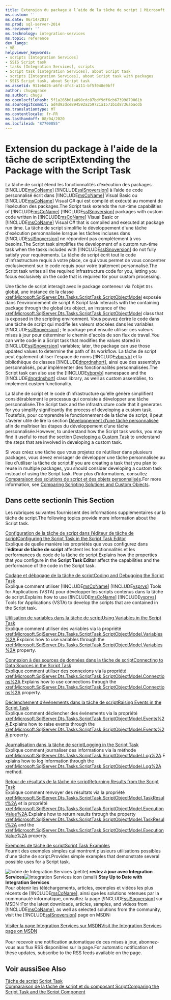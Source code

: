 ```yaml
---
title: Extension du package à l’aide de la tâche de script | Microsoft Docs
ms.custom: ''
ms.date: 06/14/2017
ms.prod: sql-server-2014
ms.reviewer: ''
ms.technology: integration-services
ms.topic: reference
dev_langs:
- VB
helpviewer_keywords:
- scripts [Integration Services]
- SSIS Script task
- tasks [Integration Services], scripts
- Script task [Integration Services], about Script task
- scripts [Integration Services], about Script task with packages
- SSIS Script task, about Script task
ms.assetid: 911e6d26-a6fd-4fc3-a111-bf5f048e9bff
author: chugugrace
ms.author: chugu
ms.openlocfilehash: 5f1a265b01a898cdc87bdf9df6cb67399879061b
ms.sourcegitcommit: ad4d92dce894592a259721a1571b1d8736abacdb
ms.translationtype: MT
ms.contentlocale: fr-FR
ms.lasthandoff: 08/04/2020
ms.locfileid: "87700055"
---
```

# <a name="extending-the-package-with-the-script-task"></a><span data-ttu-id="6a540-102">Extension du package à l'aide de la tâche de script</span><span class="sxs-lookup"><span data-stu-id="6a540-102">Extending the Package with the Script Task</span></span>
  <span data-ttu-id="6a540-103">La tâche de script étend les fonctionnalités d’exécution des packages [!INCLUDE[msCoName](../../../includes/msconame-md.md)] [!INCLUDE[ssISnoversion](../../../includes/ssisnoversion-md.md)] à l’aide de code personnalisé écrit dans [!INCLUDE[msCoName](../../../includes/msconame-md.md)] Visual Basic ou [!INCLUDE[msCoName](../../../includes/msconame-md.md)] Visual C# qui est compilé et exécuté au moment de l’exécution des packages.</span><span class="sxs-lookup"><span data-stu-id="6a540-103">The Script task extends the run-time capabilities of [!INCLUDE[msCoName](../../../includes/msconame-md.md)] [!INCLUDE[ssISnoversion](../../../includes/ssisnoversion-md.md)] packages with custom code written in [!INCLUDE[msCoName](../../../includes/msconame-md.md)] Visual Basic or [!INCLUDE[msCoName](../../../includes/msconame-md.md)] Visual C# that is compiled and executed at package run time.</span></span> <span data-ttu-id="6a540-104">La tâche de script simplifie le développement d'une tâche d'exécution personnalisée lorsque les tâches incluses dans [!INCLUDE[ssISnoversion](../../../includes/ssisnoversion-md.md)] ne répondent pas complètement à vos besoins.</span><span class="sxs-lookup"><span data-stu-id="6a540-104">The Script task simplifies the development of a custom run-time task when the tasks included with [!INCLUDE[ssISnoversion](../../../includes/ssisnoversion-md.md)] do not fully satisfy your requirements.</span></span> <span data-ttu-id="6a540-105">La tâche de script écrit tout le code d'infrastructure requis à votre place, ce qui vous permet de vous concentrer exclusivement sur le code requis pour votre traitement personnalisé.</span><span class="sxs-lookup"><span data-stu-id="6a540-105">The Script task writes all the required infrastructure code for you, letting you focus exclusively on the code that is required for your custom processing.</span></span>  
  
 <span data-ttu-id="6a540-106">Une tâche de script interagit avec le package conteneur via l'objet `Dts` global, une instance de la classe <xref:Microsoft.SqlServer.Dts.Tasks.ScriptTask.ScriptObjectModel> exposée dans l'environnement de script.</span><span class="sxs-lookup"><span data-stu-id="6a540-106">A Script task interacts with the containing package through the global `Dts` object, an instance of the <xref:Microsoft.SqlServer.Dts.Tasks.ScriptTask.ScriptObjectModel> class that is exposed in the scripting environment.</span></span> <span data-ttu-id="6a540-107">Vous pouvez écrire le code dans une tâche de script qui modifie les valeurs stockées dans les variables [!INCLUDE[ssISnoversion](../../../includes/ssisnoversion-md.md)] ; le package peut ensuite utiliser ces valeurs mises à jour pour déterminer le chemin d'accès de son flux de travail.</span><span class="sxs-lookup"><span data-stu-id="6a540-107">You can write code in a Script task that modifies the values stored in [!INCLUDE[ssISnoversion](../../../includes/ssisnoversion-md.md)] variables; later, the package can use those updated values to determine the path of its workflow.</span></span> <span data-ttu-id="6a540-108">La tâche de script peut également utiliser l'espace de noms [!INCLUDE[vbprvb](../../../includes/vbprvb-md.md)] et la bibliothèque de classes [!INCLUDE[dnprdnshort](../../../includes/dnprdnshort-md.md)], ainsi que des assemblys personnalisés, pour implémenter des fonctionnalités personnalisées.</span><span class="sxs-lookup"><span data-stu-id="6a540-108">The Script task can also use the [!INCLUDE[vbprvb](../../../includes/vbprvb-md.md)] namespace and the [!INCLUDE[dnprdnshort](../../../includes/dnprdnshort-md.md)] class library, as well as custom assemblies, to implement custom functionality.</span></span>  
  
 <span data-ttu-id="6a540-109">La tâche de script et le code d'infrastructure qu'elle génère simplifient considérablement le processus qui consiste à développer une tâche personnalisée.</span><span class="sxs-lookup"><span data-stu-id="6a540-109">The Script task and the infrastructure code that it generates for you simplify significantly the process of developing a custom task.</span></span> <span data-ttu-id="6a540-110">Toutefois, pour comprendre le fonctionnement de la tâche de script, il peut s’avérer utile de lire la section [Développement d’une tâche personnalisée](../../extending-packages-custom-objects/task/developing-a-custom-task.md) afin de maîtriser les étapes du développement d’une tâche personnalisée.</span><span class="sxs-lookup"><span data-stu-id="6a540-110">However, to understand how the Script task works, you may find it useful to read the section [Developing a Custom Task](../../extending-packages-custom-objects/task/developing-a-custom-task.md) to understand the steps that are involved in developing a custom task.</span></span>  
  
 <span data-ttu-id="6a540-111">Si vous créez une tâche que vous projetez de réutiliser dans plusieurs packages, vous devez envisager de développer une tâche personnalisée au lieu d'utiliser la tâche de script.</span><span class="sxs-lookup"><span data-stu-id="6a540-111">If you are creating a task that you plan to reuse in multiple packages, you should consider developing a custom task instead of using the Script task.</span></span> <span data-ttu-id="6a540-112">Pour plus d’informations, consultez [Comparaison des solutions de script et des objets personnalisés](../comparing-scripting-solutions-and-custom-objects.md).</span><span class="sxs-lookup"><span data-stu-id="6a540-112">For more information, see [Comparing Scripting Solutions and Custom Objects](../comparing-scripting-solutions-and-custom-objects.md).</span></span>  
  
## <a name="in-this-section"></a><span data-ttu-id="6a540-113">Dans cette section</span><span class="sxs-lookup"><span data-stu-id="6a540-113">In This Section</span></span>  
 <span data-ttu-id="6a540-114">Les rubriques suivantes fournissent des informations supplémentaires sur la tâche de script.</span><span class="sxs-lookup"><span data-stu-id="6a540-114">The following topics provide more information about the Script task.</span></span>  
  
 [<span data-ttu-id="6a540-115">Configuration de la tâche de script dans l’éditeur de tâche de script</span><span class="sxs-lookup"><span data-stu-id="6a540-115">Configuring the Script Task in the Script Task Editor</span></span>](configuring-the-script-task-in-the-script-task-editor.md)  
 <span data-ttu-id="6a540-116">Explique de quelle manière les propriétés que vous configurez dans l’**éditeur de tâche de script** affectent les fonctionnalités et les performances du code de la tâche de script.</span><span class="sxs-lookup"><span data-stu-id="6a540-116">Explains how the properties that you configure in the **Script Task Editor** affect the capabilities and the performance of the code in the Script task.</span></span>  
  
 [<span data-ttu-id="6a540-117">Codage et débogage de la tâche de script</span><span class="sxs-lookup"><span data-stu-id="6a540-117">Coding and Debugging the Script Task</span></span>](../../control-flow/script-task.md)  
 <span data-ttu-id="6a540-118">Explique comment utiliser [!INCLUDE[msCoName](../../../includes/msconame-md.md)] [!INCLUDE[vsprvs](../../../includes/vsprvs-md.md)] Tools for Applications (VSTA) pour développer les scripts contenus dans la tâche de script.</span><span class="sxs-lookup"><span data-stu-id="6a540-118">Explains how to use [!INCLUDE[msCoName](../../../includes/msconame-md.md)] [!INCLUDE[vsprvs](../../../includes/vsprvs-md.md)] Tools for Applications (VSTA) to develop the scripts that are contained in the Script task.</span></span>  
  
 [<span data-ttu-id="6a540-119">Utilisation de variables dans la tâche de script</span><span class="sxs-lookup"><span data-stu-id="6a540-119">Using Variables in the Script Task</span></span>](using-variables-in-the-script-task.md)  
 <span data-ttu-id="6a540-120">Explique comment utiliser des variables via la propriété <xref:Microsoft.SqlServer.Dts.Tasks.ScriptTask.ScriptObjectModel.Variables%2A>.</span><span class="sxs-lookup"><span data-stu-id="6a540-120">Explains how to use variables through the <xref:Microsoft.SqlServer.Dts.Tasks.ScriptTask.ScriptObjectModel.Variables%2A> property.</span></span>  
  
 [<span data-ttu-id="6a540-121">Connexion à des sources de données dans la tâche de script</span><span class="sxs-lookup"><span data-stu-id="6a540-121">Connecting to Data Sources in the Script Task</span></span>](connecting-to-data-sources-in-the-script-task.md)  
 <span data-ttu-id="6a540-122">Explique comment utiliser des connexions via la propriété <xref:Microsoft.SqlServer.Dts.Tasks.ScriptTask.ScriptObjectModel.Connections%2A>.</span><span class="sxs-lookup"><span data-stu-id="6a540-122">Explains how to use connections through the <xref:Microsoft.SqlServer.Dts.Tasks.ScriptTask.ScriptObjectModel.Connections%2A> property.</span></span>  
  
 [<span data-ttu-id="6a540-123">Déclenchement d’événements dans la tâche de script</span><span class="sxs-lookup"><span data-stu-id="6a540-123">Raising Events in the Script Task</span></span>](raising-events-in-the-script-task.md)  
 <span data-ttu-id="6a540-124">Explique comment déclencher des événements via la propriété <xref:Microsoft.SqlServer.Dts.Tasks.ScriptTask.ScriptObjectModel.Events%2A>.</span><span class="sxs-lookup"><span data-stu-id="6a540-124">Explains how to raise events through the <xref:Microsoft.SqlServer.Dts.Tasks.ScriptTask.ScriptObjectModel.Events%2A> property.</span></span>  
  
 [<span data-ttu-id="6a540-125">Journalisation dans la tâche de script</span><span class="sxs-lookup"><span data-stu-id="6a540-125">Logging in the Script Task</span></span>](logging-in-the-script-task.md)  
 <span data-ttu-id="6a540-126">Explique comment journaliser des informations via la méthode <xref:Microsoft.SqlServer.Dts.Tasks.ScriptTask.ScriptObjectModel.Log%2A>.</span><span class="sxs-lookup"><span data-stu-id="6a540-126">Explains how to log information through the <xref:Microsoft.SqlServer.Dts.Tasks.ScriptTask.ScriptObjectModel.Log%2A> method.</span></span>  
  
 [<span data-ttu-id="6a540-127">Retour de résultats de la tâche de script</span><span class="sxs-lookup"><span data-stu-id="6a540-127">Returning Results from the Script Task</span></span>](returning-results-from-the-script-task.md)  
 <span data-ttu-id="6a540-128">Explique comment renvoyer des résultats via la propriété <xref:Microsoft.SqlServer.Dts.Tasks.ScriptTask.ScriptObjectModel.TaskResult%2A> et la propriété <xref:Microsoft.SqlServer.Dts.Tasks.ScriptTask.ScriptObjectModel.ExecutionValue%2A>.</span><span class="sxs-lookup"><span data-stu-id="6a540-128">Explains how to return results through the property <xref:Microsoft.SqlServer.Dts.Tasks.ScriptTask.ScriptObjectModel.TaskResult%2A> and the <xref:Microsoft.SqlServer.Dts.Tasks.ScriptTask.ScriptObjectModel.ExecutionValue%2A> property.</span></span>  
  
 [<span data-ttu-id="6a540-129">Exemples de tâche de script</span><span class="sxs-lookup"><span data-stu-id="6a540-129">Script Task Examples</span></span>](../../extending-packages-scripting-task-examples/script-task-examples.md)  
 <span data-ttu-id="6a540-130">Fournit des exemples simples qui montrent plusieurs utilisations possibles d'une tâche de script.</span><span class="sxs-lookup"><span data-stu-id="6a540-130">Provides simple examples that demonstrate several possible uses for a Script task.</span></span>  
  
<span data-ttu-id="6a540-131">![Icône de Integration Services (petite)](../../media/dts-16.gif "Icône Integration Services (petite)")  **restez à jour avec Integration Services**</span><span class="sxs-lookup"><span data-stu-id="6a540-131">![Integration Services icon (small)](../../media/dts-16.gif "Integration Services icon (small)")  **Stay Up to Date with Integration Services**</span></span><br /> <span data-ttu-id="6a540-132">Pour obtenir les téléchargements, articles, exemples et vidéos les plus récents de [!INCLUDE[msCoName](../../../includes/msconame-md.md)], ainsi que les solutions retenues par la communauté informatique, consultez la page [!INCLUDE[ssISnoversion](../../../includes/ssisnoversion-md.md)] sur MSDN :</span><span class="sxs-lookup"><span data-stu-id="6a540-132">For the latest downloads, articles, samples, and videos from [!INCLUDE[msCoName](../../../includes/msconame-md.md)], as well as selected solutions from the community, visit the [!INCLUDE[ssISnoversion](../../../includes/ssisnoversion-md.md)] page on MSDN:</span></span><br /><br /> [<span data-ttu-id="6a540-133">Visiter la page Integration Services sur MSDN</span><span class="sxs-lookup"><span data-stu-id="6a540-133">Visit the Integration Services page on MSDN</span></span>](https://go.microsoft.com/fwlink/?LinkId=136655)<br /><br /> <span data-ttu-id="6a540-134">Pour recevoir une notification automatique de ces mises à jour, abonnez-vous aux flux RSS disponibles sur la page.</span><span class="sxs-lookup"><span data-stu-id="6a540-134">For automatic notification of these updates, subscribe to the RSS feeds available on the page.</span></span>  
  
## <a name="see-also"></a><span data-ttu-id="6a540-135">Voir aussi</span><span class="sxs-lookup"><span data-stu-id="6a540-135">See Also</span></span>  
 <span data-ttu-id="6a540-136">[Tâche de script](../../control-flow/script-task.md) </span><span class="sxs-lookup"><span data-stu-id="6a540-136">[Script Task](../../control-flow/script-task.md) </span></span>  
 [<span data-ttu-id="6a540-137">Comparaison de la tâche de script et du composant Script</span><span class="sxs-lookup"><span data-stu-id="6a540-137">Comparing the Script Task and the Script Component</span></span>](../../extending-packages-scripting/comparing-the-script-task-and-the-script-component.md)  
  
  
